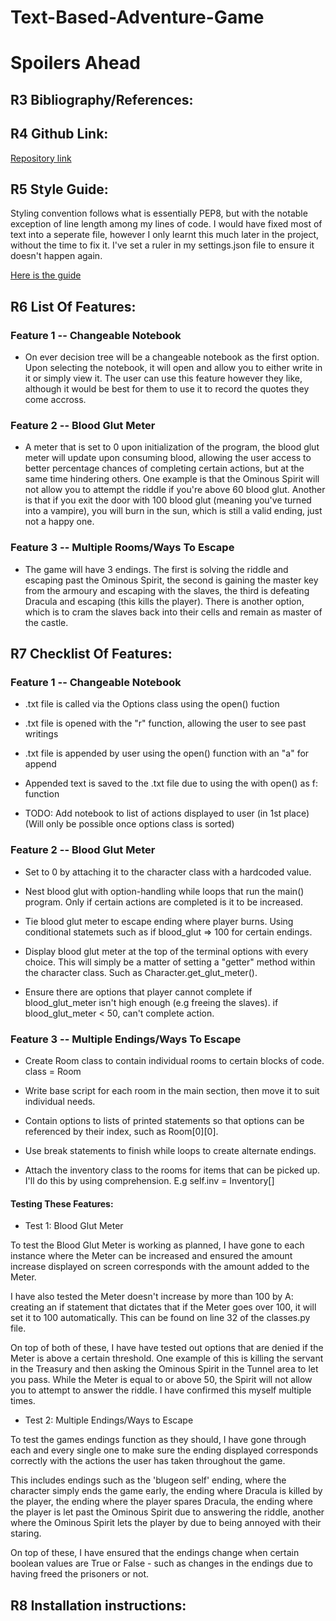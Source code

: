 # Text-Based-Adventure-Game

# **Spoilers Ahead**


## R3 Bibliography/References:



## R4 Github Link:

[Repository link](https://github.com/CallanVass/Text-Based-Adventure-Game)



## R5 Style Guide:

Styling convention follows what is essentially PEP8, but with the notable exception of line length among my lines of code. I would have fixed most of text into a seperate file, however I only learnt this much later in the project, without the time to fix it. I've set a ruler in my settings.json file to ensure it doesn't happen again.

[Here is the guide](https://peps.python.org/pep-0008/)



## R6 List Of Features:

### Feature 1 -- Changeable Notebook

- On ever decision tree will be a changeable notebook as the first option. Upon selecting the notebook, it will open and allow you to either write in it or simply view it. The user can use this feature however they like, although it would be best for them to use it to record the quotes they come accross.

### Feature 2 -- Blood Glut Meter

- A meter that is set to 0 upon initialization of the program, the blood glut meter will update upon consuming blood, allowing the user access to better percentage chances of completing certain actions, but at the same time hindering others. One example is that the Ominous Spirit will not allow you to attempt the riddle if you're above 60 blood glut. Another is that if you exit the door with 100 blood glut (meaning you've turned into a vampire), you will burn in the sun, which is still a valid ending, just not a happy one.

### Feature 3 -- Multiple Rooms/Ways To Escape

- The game will have 3 endings. The first is solving the riddle and escaping past the Ominous Spirit, the second is gaining the master key from the armoury and escaping with the slaves, the third is defeating Dracula and escaping (this kills the player). There is another option, which is to cram the slaves back into their cells and remain as master of the castle.



## R7 Checklist Of Features:

### Feature 1 -- Changeable Notebook

- .txt file is called via the Options class using the open() fuction

- .txt file is opened with the "r" function, allowing the user to see past writings

- .txt file is appended by user using the open() function with an "a" for append

- Appended text is saved to the .txt file due to using the with open() as f: function

- TODO: Add notebook to list of actions displayed to user (in 1st place) (Will only be possible once options class is sorted)



### Feature 2 -- Blood Glut Meter

- Set to 0 by attaching it to the character class with a hardcoded value.

- Nest blood glut with option-handling while loops that run the main() program. Only if certain actions are completed is it to be increased.

- Tie blood glut meter to escape ending where player burns. Using conditional statemets such as if blood_glut => 100 for certain endings.

- Display blood glut meter at the top of the terminal options with every choice. This will simply be a matter of setting a "getter" method within the character class. Such as Character.get_glut_meter().

- Ensure there are options that player cannot complete if blood_glut_meter isn't high enough (e.g freeing the slaves). if blood_glut_meter < 50, can't complete action.


### Feature 3 -- Multiple Endings/Ways To Escape

- Create Room class to contain individual rooms to certain blocks of code. class = Room

- Write base script for each room in the main section, then move it to suit individual needs. 

- Contain options to lists of printed statements so that options can be referenced by their index, such as Room[0][0].

- Use break statements to finish while loops to create alternate endings.

- Attach the inventory class to the rooms for items that can be picked up. I'll do this by using comprehension. E.g self.inv = Inventory[]


#### Testing These Features:

 - Test 1: Blood Glut Meter

 To test the Blood Glut Meter is working as planned, I have gone to each instance where the Meter can be increased and ensured the amount increase displayed on screen corresponds with the amount added to the Meter.
 
 I have also tested the Meter doesn't increase by more than 100 by A: creating an if statement that dictates that if the Meter goes over 100, it will set it to 100 automatically. This can be found on line 32 of the classes.py file.
 
 On top of both of these, I have have tested out options that are denied if the Meter is above a certain threshold. One example of this is killing the servant in the Treasury and then asking the Ominous Spirit in the Tunnel area to let you pass. While the Meter is equal to or above 50, the Spirit will not allow you to attempt to answer the riddle. I have confirmed this myself multiple times.


 - Test 2: Multiple Endings/Ways to Escape

To test the games endings function as they should, I have gone through each and every single one to make sure the ending displayed corresponds correctly with the actions the user has taken throughout the game. 

This includes endings such as the 'blugeon self' ending, where the character simply ends the game early, the ending where Dracula is killed by the player, the ending where the player spares Dracula, the ending where the player is let past the Ominous Spirit due to answering the riddle, another where the Ominous Spirit lets the player by due to being annoyed with their staring. 

On top of these, I have ensured that the endings change when certain boolean values are True or False - such as changes in the endings due to having freed the prisoners or not.

## R8 Installation instructions:
